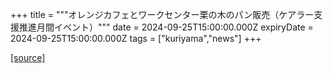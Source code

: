 +++
title = """オレンジカフェとワークセンター栗の木のパン販売（ケアラー支援推進月間イベント）"""
date = 2024-09-25T15:00:00.000Z
expiryDate = 2024-09-25T15:00:00.000Z
tags = ["kuriyama","news"]
+++


[[source]](https://www.town.kuriyama.hokkaido.jp/soshiki/43/28944.html)

